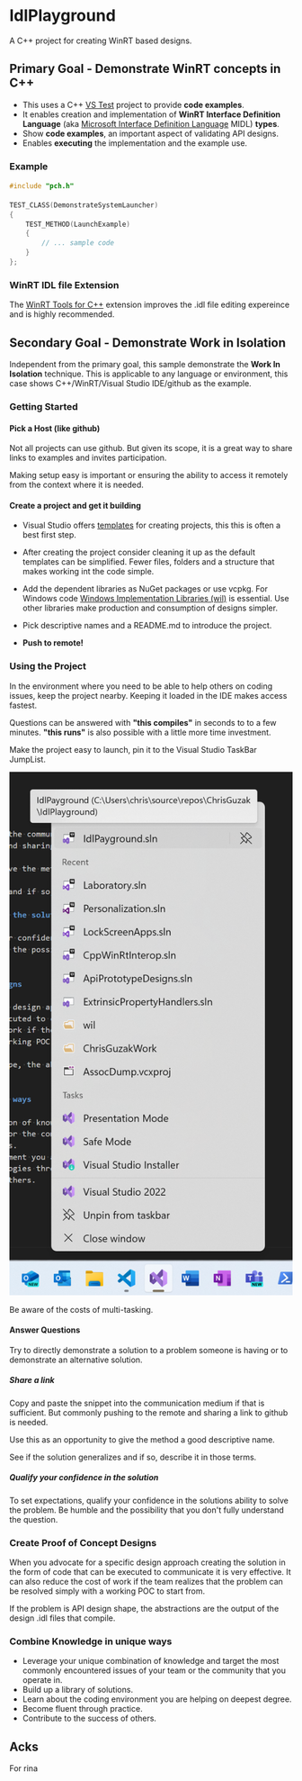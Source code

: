 # IdlPlayground

A C++ project for creating WinRT based designs.

## Primary Goal - Demonstrate WinRT concepts in C++

* This uses a C++ [VS Test](https://github.com/microsoft/vstest) project to provide **code examples**.
* It enables creation and implementation of **WinRT Interface Definition Language** (aka [Microsoft Interface Definition Language](https://learn.microsoft.com/en-us/uwp/midl-3/intro) MIDL) **types**.
* Show **code examples**, an important aspect of validating API designs.
* Enables **executing** the implementation and the example use.

### Example

```cpp
#include "pch.h"

TEST_CLASS(DemonstrateSystemLauncher)
{
    TEST_METHOD(LaunchExample)
    {
        // ... sample code
    }
};
```

### WinRT IDL file Extension
The [WinRT Tools for C++](https://marketplace.visualstudio.com/items?itemName=MadsKristensen.MIDL) extension improves the
.idl file editing expereince and is highly recommended.

## Secondary Goal - Demonstrate Work in Isolation

Independent from the primary goal, this sample demonstrate the
**Work In Isolation** technique. This is applicable to any language or 
environment, this case shows C++/WinRT/Visual Studio IDE/github as the example.

### Getting Started

#### Pick a Host (like github)

Not all projects can use github. But given its scope, it is a great way
to share links to examples and invites participation.

Making setup easy is important or ensuring the ability to access it remotely
from the context where it is needed.

#### Create a project and get it building

* Visual Studio offers [templates](https://learn.microsoft.com/en-us/visualstudio/test/writing-unit-tests-for-c-cpp?view=vs-2022) for creating projects, this this is often a best first step.
* After creating the project consider cleaning it up as the default templates can be simplified.
Fewer files, folders and a structure that makes working int the code simple.
* Add the dependent libraries as NuGet packages or use vcpkg. For Windows code
[Windows Implementation Libraries (wil)](https://github.com/microsoft/wil) is essential. Use other libraries make
production and consumption of designs simpler.
* Pick descriptive names and a README.md to introduce the project.

* **Push to remote!**

### Using the Project

In the environment where you need to be able to help others on coding issues, keep the project nearby.
Keeping it loaded in the IDE makes access fastest.

Questions can be answered with **"this compiles"** in seconds to to a few minutes.
**"this runs"** is also possible with a little more time investment.

Make the project easy to launch, pin it to the Visual Studio TaskBar JumpList.

![Alt text](image.png)

Be aware of the costs of multi-tasking.

#### Answer Questions

Try to directly demonstrate a solution to a problem someone is having or to demonstrate an
alternative solution.

##### Share a link

Copy and paste the snippet into the communication medium if that is sufficient. But
commonly pushing to the remote and sharing a link to github is needed.

Use this as an opportunity to give the method a good descriptive name.

See if the solution generalizes and if so, describe it in those terms.

##### Qualify your confidence in the solution

To set expectations, qualify your confidence in the solutions ability to
solve the problem. Be humble and the possibility that you don't fully understand the question.

### Create Proof of Concept Designs

When you advocate for a specific design approach creating the solution in
the form of code that can be executed to communicate it is very effective.
It can also reduce the cost of work if the team realizes that the problem
can be resolved simply with a working POC to start from.

If the problem is API design shape, the abstractions are the output of the design
.idl files that compile.

### Combine Knowledge in unique ways

* Leverage your unique combination of knowledge and target the most commonly
encountered issues of your team or the community that you operate in.
* Build up a library of solutions.
* Learn about the coding environment you are helping on deepest degree.
* Become fluent through practice.
* Contribute to the success of others.

## Acks

For rina
